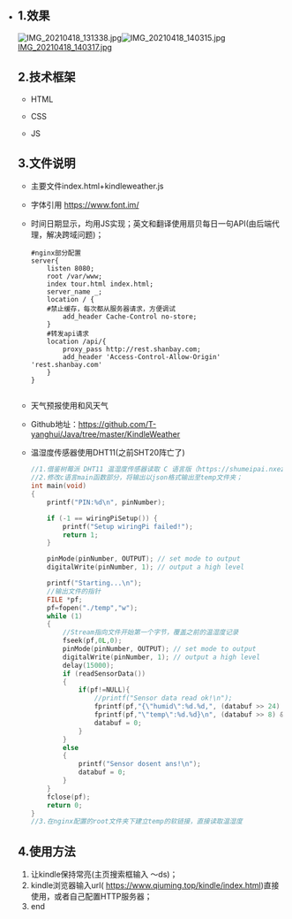 - ## 1.效果

  ![IMG_20210418_131338.jpg](https://www.qiuming.top/upload/2021/04/IMG_20210418_131338-1a8fa0929e114f1ebd31ba44d56934b3.jpg)![IMG_20210418_140315.jpg](https://www.qiuming.top/upload/2021/04/IMG_20210418_140315-77ce3bb042d04e02be2374d4af112b4e.jpg)
  [IMG_20210418_140317.jpg](https://github.com/T-yanghui/electricizeMyKindle/blob/master/images/effect.jpg)
  ## 2.技术框架

  - HTML

  - CSS

  - JS

  ## 3.文件说明

  - 主要文件index.html+kindleweather.js

  - 字体引用 https://www.font.im/

  - 时间日期显示，均用JS实现；英文和翻译使用扇贝每日一句API(由后端代理，解决跨域问题)；

    ```nginx
    #nginx部分配置
    server{
    	listen 8080;
        root /var/www;
        index tour.html index.html;
        server_name _;
        location / {
        #禁止缓存，每次都从服务器请求，方便调试
            add_header Cache-Control no-store;
        }
        #转发api请求
        location /api/{
            proxy_pass http://rest.shanbay.com;
            add_header 'Access-Control-Allow-Origin' 'rest.shanbay.com'
        }   
    }
    
    
    ```

    


  - 天气预报使用和风天气

  - Github地址：https://github.com/T-yanghui/Java/tree/master/KindleWeather

  - 温湿度传感器使用DHT11(之前SHT20阵亡了)

    ```c
    //1.借鉴树莓派 DHT11 温湿度传感器读取 C 语言版（https://shumeipai.nxez.com/2020/05/19/raspberry-pi-read-data-from-dht11-sensor-by-c.html）这篇文章的方法；
    //2.修改c语言main函数部分，将输出以json格式输出至temp文件夹；
    int main(void)
    {
        printf("PIN:%d\n", pinNumber);
    
        if (-1 == wiringPiSetup()) {
            printf("Setup wiringPi failed!");
            return 1;
        }
    
        pinMode(pinNumber, OUTPUT); // set mode to output
        digitalWrite(pinNumber, 1); // output a high level
    
        printf("Starting...\n");
        //输出文件的指针
        FILE *pf;
        pf=fopen("./temp","w");
        while (1)
        {
            //Stream指向文件开始第一个字节，覆盖之前的温湿度记录
            fseek(pf,0L,0);
            pinMode(pinNumber, OUTPUT); // set mode to output
            digitalWrite(pinNumber, 1); // output a high level
            delay(15000);
            if (readSensorData())
            {
                if(pf!=NULL){
                    //printf("Sensor data read ok!\n");
                    fprintf(pf,"{\"humid\":%d.%d,", (databuf >> 24) & 0xff, (databuf >> 16) & 0xff);
                    fprintf(pf,"\"temp\":%d.%d}\n", (databuf >> 8) & 0xff, databuf & 0xff);
                    databuf = 0;
                }
            }
            else
            {
                printf("Sensor dosent ans!\n");
                databuf = 0;
            }
        }
        fclose(pf);
        return 0;
    }
    //3.在nginx配置的root文件夹下建立temp的软链接，直接读取温湿度
    ```

    

  ## 4.使用方法
  1) 让kindle保持常亮(主页搜索框输入 ～ds)；
  2) kindle浏览器输入url( https://www.qiuming.top/kindle/index.html)直接使用，或者自己配置HTTP服务器；
  3) end
